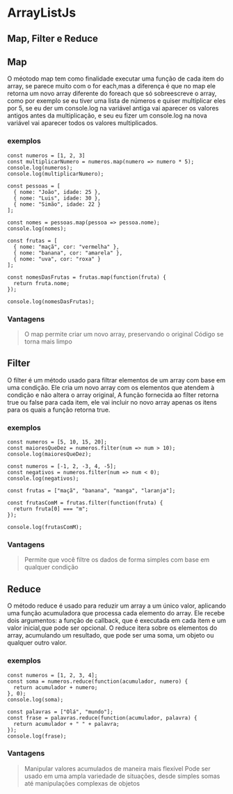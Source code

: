 # ArrayListJs

## Map, Filter e Reduce

## Map
O méotodo map tem como finalidade executar uma função de cada item do array, se parece muito com o for each,mas
a diferença é que no map ele retorna um novo array diferente do foreach que só sobreescreve o array, como por exemplo se
eu tiver uma lista de números e quiser multiplicar eles por 5, se eu der um console.log na variável antiga vai aparecer
os valores antigos antes da multiplicação, e seu eu fizer um console.log na nova variável vai aparecer todos os valores
multiplicados.

### exemplos

```
const numeros = [1, 2, 3]
const multiplicarNumero = numeros.map(numero => numero * 5);
console.log(numeros);
console.log(multiplicarNumero);
```

```
const pessoas = [
  { nome: "João", idade: 25 },
  { nome: "Luis", idade: 30 },
  { nome: "Simão", idade: 22 }
];

const nomes = pessoas.map(pessoa => pessoa.nome);
console.log(nomes); 
```

```
const frutas = [
  { nome: "maçã", cor: "vermelha" },
  { nome: "banana", cor: "amarela" },
  { nome: "uva", cor: "roxa" }
];

const nomesDasFrutas = frutas.map(function(fruta) {
  return fruta.nome;
});

console.log(nomesDasFrutas);
```

### Vantagens
> O map permite criar um novo array, preservando o original
> Código se torna mais limpo


## Filter

O filter é um método usado para filtrar elementos de um array com base em uma condição. 
Ele cria um novo array com os elementos que atendem à condição e não altera o array original,
A função fornecida ao filter retorna true ou false para cada item, ele
vai incluir no novo array apenas os itens para os quais a função retorna true.


### exemplos

```
const numeros = [5, 10, 15, 20];
const maioresQueDez = numeros.filter(num => num > 10);
console.log(maioresQueDez);
```

```
const numeros = [-1, 2, -3, 4, -5];
const negativos = numeros.filter(num => num < 0);
console.log(negativos);
```

```
const frutas = ["maçã", "banana", "manga", "laranja"];

const frutasComM = frutas.filter(function(fruta) {
  return fruta[0] === "m";
});

console.log(frutasComM);
```
### Vantagens
> Permite que você filtre os dados de forma simples com base em qualquer condição

## Reduce

O método reduce é usado para reduzir um array a um único valor, aplicando uma função acumuladora que
processa cada elemento do array. Ele recebe dois argumentos: a função de callback, que é executada em cada item 
e um valor inicial,que pode ser opcional. O reduce itera sobre os elementos do array, acumulando
um resultado, que pode ser uma soma, um objeto ou qualquer outro valor.


### exemplos


```
const numeros = [1, 2, 3, 4];
const soma = numeros.reduce(function(acumulador, numero) {
  return acumulador + numero;
}, 0);
console.log(soma);
```

```
const palavras = ["Olá", "mundo"];
const frase = palavras.reduce(function(acumulador, palavra) {
  return acumulador + " " + palavra;
});
console.log(frase);
```



### Vantagens
> Manipular valores acumulados de maneira mais flexível
> Pode ser usado em uma ampla variedade de situações, desde simples somas até manipulações complexas de objetos
